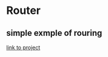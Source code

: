 # Router

## simple exmple of rouring
[link to project](https://asherlecover.github.io/angular-router/)


